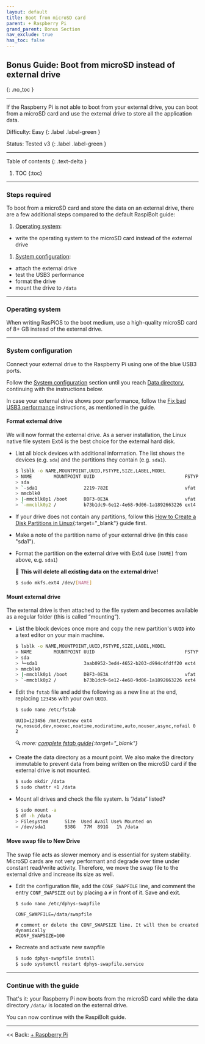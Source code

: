 ```yaml
---
layout: default
title: Boot from microSD card
parent: + Raspberry Pi
grand_parent: Bonus Section
nav_exclude: true
has_toc: false
---
```


## Bonus Guide: Boot from microSD instead of external drive
{: .no_toc }

---

If the Raspberry Pi is not able to boot from your external drive, you can boot from a microSD card and use the external drive to store all the application data.

Difficulty: Easy
{: .label .label-green }

Status: Tested v3
{: .label .label-green }

---

Table of contents
{: .text-delta }

1. TOC
{:toc}

---

### Steps required

To boot from a microSD card and store the data on an external drive, there are a few additional steps compared to the default RaspiBolt guide:

1. [Operating system](../../operating-system.md):
  * write the operating system to the microSD card instead of the external drive
1. [System configuration](../../system-configuration.md):
  * attach the external drive
  * test the USB3 performance
  * format the drive
  * mount the drive to `/data`

---

### Operating system

When writing RasPiOS to the boot medium, use a high-quality microSD card of 8+ GB instead of the external drive.

---

### System configuration

Connect your external drive to the Raspberry Pi using one of the blue USB3 ports.

Follow the [System configuration](../../system-configuration.md) section until you reach [Data directory](../../system-configuration.md#data-directory), continuing with the instructions below.

In case your external drive shows poor performance, follow the [Fix bad USB3 performance](../../troubleshooting.md#fix-bad-usb3-performance) instructions, as mentioned in the guide.


#### Format external drive

We will now format the external drive.
As a server installation, the Linux native file system Ext4 is the best choice for the external hard disk.

* List all block devices with additional information.
  The list shows the devices (e.g. `sda`) and the partitions they contain (e.g. `sda1`).

  ```sh
  $ lsblk -o NAME,MOUNTPOINT,UUID,FSTYPE,SIZE,LABEL,MODEL
  > NAME        MOUNTPOINT UUID                                 FSTYPE   SIZE LABEL  MODEL
  > sda                                                                931.5G        Ext_SSD
  > `-sda1                 2219-782E                            vfat   931.5G
  > mmcblk0                                                             14.8G
  > |-mmcblk0p1 /boot      DBF3-0E3A                            vfat     256M boot
  > `-mmcblk0p2 /          b73b1dc9-6e12-4e68-9d06-1a1892663226 ext4    14.6G rootfs
  ```

* If your drive does not contain any partitions, follow this [How to Create a Disk Partitions in Linux](https://www.tecmint.com/create-disk-partitions-in-linux/){:target="_blank"} guide first.

* Make a note of the partition name of your external drive (in this case "sda1").

* Format the partition on the external drive with Ext4 (use `[NAME]` from above, e.g. `sda1`)

  🚨 **This will delete all existing data on the external drive!**

  ```sh
  $ sudo mkfs.ext4 /dev/[NAME]
  ```

#### Mount external drive

The external drive is then attached to the file system and becomes available as a regular folder (this is called “mounting”).

* List the block devices once more and copy the new partition's `UUID` into a text editor on your main machine.

  ```sh
  $ lsblk -o NAME,MOUNTPOINT,UUID,FSTYPE,SIZE,LABEL,MODEL
  > NAME        MOUNTPOINT UUID                                 FSTYPE   SIZE LABEL  MODEL
  > sda                                                                931.5G        Ext_SSD
  > └─sda1                 3aab0952-3ed4-4652-b203-d994c4fdff20 ext4   931.5G
  > mmcblk0                                                             14.8G
  > |-mmcblk0p1 /boot      DBF3-0E3A                            vfat     256M boot
  > `-mmcblk0p2 /          b73b1dc9-6e12-4e68-9d06-1a1892663226 ext4    14.6G rootfs
  ```

* Edit the `fstab` file and add the following as a new line at the end, replacing `123456` with your own `UUID`.

  ```sh
  $ sudo nano /etc/fstab
  ```

  ```
  UUID=123456 /mnt/extnew ext4 rw,nosuid,dev,noexec,noatime,nodiratime,auto,nouser,async,nofail 0 2
  ```

  🔍 *more: [complete fstab guide](https://linuxconfig.org/how-fstab-works-introduction-to-the-etc-fstab-file-on-linux){:target="_blank"}*

* Create the data directory as a mount point.
  We also make the directory immutable to prevent data from being written on the microSD card if the external drive is not mounted.

  ```sh
  $ sudo mkdir /data
  $ sudo chattr +1 /data
  ```

* Mount all drives and check the file system.
  Is “/data” listed?

  ```sh
  $ sudo mount -a
  $ df -h /data
  > Filesystem      Size  Used Avail Use% Mounted on
  > /dev/sda1       938G   77M  891G   1% /data
  ```

#### Move swap file to New Drive

The swap file acts as slower memory and is essential for system stability.
MicroSD cards are not very performant and degrade over time under constant read/write activity.
Therefore, we move the swap file to the external drive and increase its size as well.

* Edit the configuration file, add the `CONF_SWAPFILE` line, and comment the entry `CONF_SWAPSIZE` out by placing a `#` in front of it.
  Save and exit.

  ```sh
  $ sudo nano /etc/dphys-swapfile
  ```
  ```
  CONF_SWAPFILE=/data/swapfile

  # comment or delete the CONF_SWAPSIZE line. It will then be created dynamically
  #CONF_SWAPSIZE=100
  ```

* Recreate and activate new swapfile

  ```sh
  $ sudo dphys-swapfile install
  $ sudo systemctl restart dphys-swapfile.service
  ```

---

### Continue with the guide

That's it: your Raspberry Pi now boots from the microSD card while the data directory `/data/` is located on the external drive.

You can now continue with the RaspiBolt guide.

------

<< Back: [+ Raspberry Pi](index.md)
